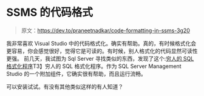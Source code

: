 # SSMS 的代码格式

> 原文：<https://dev.to/praneetnadkar/code-formatting-in-ssms-3g20>

我非常喜欢 Visual Studio 中的代码格式化。确实有帮助。真的，有时候格式化会更容易，你会感觉很好，觉得它是可读的。有时候，别人格式化的代码显然可读性更强。
前几天，我试图为 Sql Server 寻找类似的东西，发现了这个:[穷人的 SQL 格式化程序](http://architectshack.com/PoorMansTSqlFormatter.ashx)T3】穷人的 SQL 格式化程序。作为 SQL Server Management Studio 的一个附加组件，它确实很有帮助，而且运行流畅。

可以安装试试。有没有其他类似这样的有人知道？